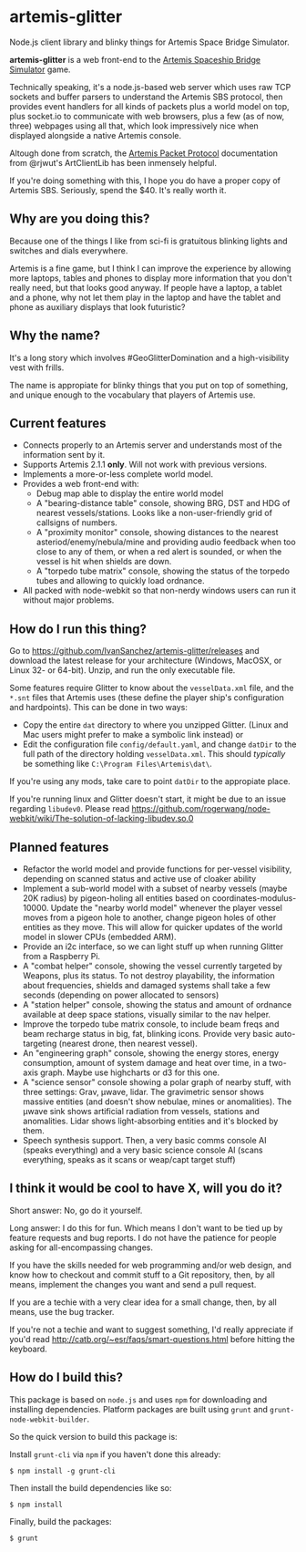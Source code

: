 artemis-glitter
=================

Node.js client library and blinky things for Artemis Space Bridge Simulator.


**artemis-glitter** is a web front-end to the [Artemis Spaceship Bridge Simulator](http://www.artemis.eochu.com/) game.

Technically speaking, it's a node.js-based web server which uses raw TCP sockets and buffer parsers to understand the Artemis SBS protocol, then provides event handlers for all kinds of packets plus a world model on top, plus socket.io to communicate with web browsers, plus a few (as of now, three) webpages using all that, which look impressively nice when displayed alongside a native Artemis console.

Altough done from scratch, the [Artemis Packet Protocol](https://github.com/rjwut/ArtClientLib/wiki/Artemis-Packet-Protocol) documentation from @rjwut's ArtClientLib has been inmensely helpful.

If you're doing something with this, I hope you do have a proper copy of Artemis SBS. Seriously, spend the $40. It's really worth it.


Why are you doing this?
--------------------------

Because one of the things I like from sci-fi is gratuitous blinking lights and switches and dials everywhere.

Artemis is a fine game, but I think I can improve the experience by allowing more laptops, tables and phones to display more information that you don't really need, but that looks good anyway. If people have a laptop, a tablet and a phone, why not let them play in the laptop and have the tablet and phone as auxiliary displays that look futuristic?


Why the name?
---------------

It's a long story which involves #GeoGlitterDomination and a high-visibility vest with frills.

The name is appropiate for blinky things that you put on top of something, and unique enough to the vocabulary that players of Artemis use.


Current features
--------------------

* Connects properly to an Artemis server and understands most of the information sent by it.
* Supports Artemis 2.1.1 **only**. Will not work with previous versions.
* Implements a more-or-less complete world model.
* Provides a web front-end with:
  * Debug map able to display the entire world model
  * A "bearing-distance table" console, showing BRG, DST and HDG of nearest vessels/stations. Looks like a non-user-friendly grid of callsigns of numbers.
  * A "proximity monitor" console, showing distances to the nearest asteriod/enemy/nebula/mine and providing audio feedback when too close to any of them, or when a red alert is sounded, or when the vessel is hit when shields are down.
  * A "torpedo tube matrix" console, showing the status of the torpedo tubes and allowing to quickly load ordnance.
* All packed with node-webkit so that non-nerdy windows users can run it without major problems.


How do I run this thing?
-----------------------------

Go to https://github.com/IvanSanchez/artemis-glitter/releases and download the latest release for your architecture (Windows, MacOSX, or Linux 32- or 64-bit). Unzip, and run the only executable file.

Some features require Glitter to know about the `vesselData.xml` file, and the `*.snt` files that Artemis uses (these define the player ship's configuration and hardpoints). This can be done in two ways:

* Copy the entire `dat` directory to where you unzipped Glitter. (Linux and Mac users might prefer to make a symbolic link instead)
or
* Edit the configuration file `config/default.yaml`, and change `datDir` to the full path of the directory holding `vesselData.xml`. This should *typically* be something like `C:\Program Files\Artemis\dat\`.

If you're using any mods, take care to point `datDir` to the appropiate place.

If you're running linux and Glitter doesn't start, it might be due to an issue regarding `libudev0`. Please read https://github.com/rogerwang/node-webkit/wiki/The-solution-of-lacking-libudev.so.0


Planned features
-------------------

* Refactor the world model and provide functions for per-vessel visibility, depending on scanned status and active use of cloaker ability
* Implement a sub-world model with a subset of nearby vessels (maybe 20K radius) by pigeon-holing all entities based on coordinates-modulus-10000. Update the "nearby world model" whenever the player vessel moves from a pigeon hole to another, change pigeon holes of other entities as they move. This will allow for quicker updates of the world model in slower CPUs (embedded ARM).
* Provide an i2c interface, so we can light stuff up when running Glitter from a Raspberry Pi.
* A "combat helper" console, showing the vessel currently targeted by Weapons, plus its status. To not destroy playability, the information about frequencies, shields and damaged systems shall take a few seconds (depending on power allocated to sensors)
* A "station helper" console, showing the status and amount of ordnance available at deep space stations, visually similar to the nav helper.
* Improve the torpedo tube matrix console, to include beam freqs and beam recharge status in big, fat, blinking icons. Provide very basic auto-targeting (nearest drone, then nearest vessel).
* An "engineering graph" console, showing the energy stores, energy consumption, amount of system damage and heat over time, in a two-axis graph. Maybe use highcharts or d3 for this one.
* A "science sensor" console showing a polar graph of nearby stuff, with three settings: Grav, µwave, lidar. The gravimetric sensor shows massive entities (and doesn't show nebulae, mines or anomalities). The µwave sink shows artificial radiation from vessels, stations and anomalities. Lidar shows light-absorbing entities and it's blocked by them.
* Speech synthesis support. Then, a very basic comms console AI (speaks everything) and a very basic science console AI (scans everything, speaks as it scans or weap/capt target stuff)


I think it would be cool to have X, will you do it?
--------------------------------------------------------------

Short answer: No, go do it yourself.

Long answer: I do this for fun. Which means I don't want to be tied up by feature requests and bug reports. I do not have the patience for people asking for all-encompassing changes.

If you have the skills needed for web programming and/or web design, and know how to checkout and commit stuff to a Git repository, then, by all means, implement the changes you want and send a pull request.

If you are a techie with a very clear idea for a small change, then, by all means, use the bug tracker.

If you're not a techie and want to suggest something, I'd really appreciate if you'd read http://catb.org/~esr/faqs/smart-questions.html before hitting the keyboard.


How do I build this?
------------------------

This package is based on `node.js` and uses `npm` for downloading and installing dependencies.  Platform packages are built using `grunt` and `grunt-node-webkit-builder`.

So the quick version to build this package is:

Install `grunt-cli` via `npm` if you haven't done this already:

   `$ npm install -g grunt-cli`

Then install the build dependencies like so:

   `$ npm install`

Finally, build the packages:

   `$ grunt`






